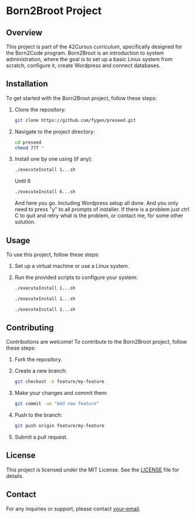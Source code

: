 # Born2Broot Project

## Overview
This project is part of the 42Cursus curriculum, specifically designed for the Born2Code program. Born2Broot is an introduction to system administration, where the goal is to set up a basic Linux system from scratch, configure it, create Wordpress and connect databases.

## Installation
To get started with the Born2Broot project, follow these steps:

1. Clone the repository:
   ```bash
   git clone https://github.com/fygen/preseed.git
   ```

2. Navigate to the project directory:
   ```bash
   cd preseed
   chmod 777 *
   ```

3. Install one by one using (if any):
   ```bash
   ./executeInstall 1...sh
   ```
   Until 6 
   ```bash
   ./executeInstall 6...sh
   ```
   And here you go. Including Wordpress setup all done. And you only need to press "y" to all prompts of installer.
   If there is a problem just ctrl C to quit and retry what is the problem, or contact me, for some other solution.

## Usage
To use this project, follow these steps:

1. Set up a virtual machine or use a Linux system.

2. Run the provided scripts to configure your system:
   ```bash
   ./executeInstall 1...sh
   ```
   ```bash
   ./executeInstall 1...sh
   ```
   ```bash
   ./executeInstall 1...sh
   ```

## Contributing
Contributions are welcome! To contribute to the Born2Broot project, follow these steps:

1. Fork the repository.

2. Create a new branch:
   ```bash
   git checkout -b feature/my-feature
   ```

3. Make your changes and commit them:
   ```bash
   git commit -am "Add new feature"
   ```

4. Push to the branch:
   ```bash
   git push origin feature/my-feature
   ```

5. Submit a pull request.

## License
This project is licensed under the MIT License. See the [LICENSE](LICENSE) file for details.

## Contact
For any inquiries or support, please contact [your-email](mailto:your-email@example.com).
